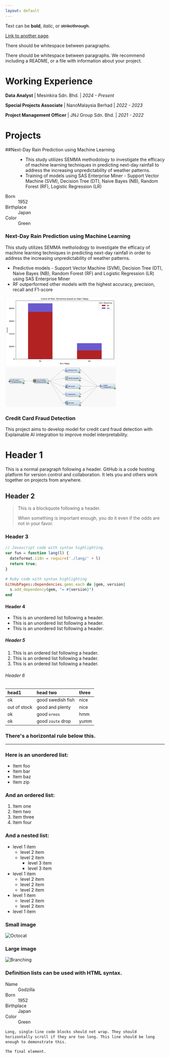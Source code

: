 ```yaml
---
layout: default
---
```


Text can be **bold**, _italic_, or ~~strikethrough~~.

[Link to another page](./another-page.html).

There should be whitespace between paragraphs.

There should be whitespace between paragraphs. We recommend including a README, or a file with information about your project.

# Working Experience

**Data Analyst** | Mesinkira Sdn. Bhd. |  _2024 - Present_

**Special Projects Associate** | NanoMalaysia Berhad | _2022 - 2023_

**Project Management Officer** | JNJ Group Sdn. Bhd. | _2021 - 2022_


# Projects

<dl>
  <dt>##Next-Day Rain Prediction using Machine Learning</dt>
  <dd>
    <ul>
      <li>This study utilizes SEMMA methodology to investigate the efficacy of machine learning techniques in predicting next-day rainfall to address the increasing unpredictability of weather patterns.</li>
      <li>Training of models using SAS Enterprise Miner - Support Vector Machine (SVM), Decision Tree (DT), Naive Bayes (NB), Random Forest (RF), Logistic Regression (LR)</li>
    </ul>
  </dd>
</dl>
<dt>Born</dt>
<dd>1952</dd>
<dt>Birthplace</dt>
<dd>Japan</dd>
<dt>Color</dt>
<dd>Green</dd>
</dl>

### Next-Day Rain Prediction using Machine Learning 

This study utilizes SEMMA metholodogy to investigate the efficacy of machine learning techniques in predicting next-day rainfall in order to address the increasing unpredictability of weather patterns.   
- Predictive models - Support Vector Machine (SVM), Decision Tree (DT), Naive Bayes (NB), Random Forest (RF) and Logistic Regression (LR) using SAS Enterprise Miner 
- RF outperformed other models with the highest accuracy, precision, recall and F1-score

<img src="assets/img/rain_1.png" alt="Occurrence of RainTomorrow based on RainToday" width="350"> <img src="assets/img/rain-workflow.png" alt="Model Workflow" width="350">


### Credit Card Fraud Detection
This project aims to develop model for credit card fraud detection with Explainable AI integration to improve model interpretability. 

# Header 1

This is a normal paragraph following a header. GitHub is a code hosting platform for version control and collaboration. It lets you and others work together on projects from anywhere.

## Header 2

> This is a blockquote following a header.
>
> When something is important enough, you do it even if the odds are not in your favor.

### Header 3

```js
// Javascript code with syntax highlighting.
var fun = function lang(l) {
  dateformat.i18n = require('./lang/' + l)
  return true;
}
```

```ruby
# Ruby code with syntax highlighting
GitHubPages::Dependencies.gems.each do |gem, version|
  s.add_dependency(gem, "= #{version}")
end
```

#### Header 4

*   This is an unordered list following a header.
*   This is an unordered list following a header.
*   This is an unordered list following a header.

##### Header 5

1.  This is an ordered list following a header.
2.  This is an ordered list following a header.
3.  This is an ordered list following a header.

###### Header 6

| head1        | head two          | three |
|:-------------|:------------------|:------|
| ok           | good swedish fish | nice  |
| out of stock | good and plenty   | nice  |
| ok           | good `oreos`      | hmm   |
| ok           | good `zoute` drop | yumm  |

### There's a horizontal rule below this.

* * *

### Here is an unordered list:

*   Item foo
*   Item bar
*   Item baz
*   Item zip

### And an ordered list:

1.  Item one
1.  Item two
1.  Item three
1.  Item four

### And a nested list:

- level 1 item
  - level 2 item
  - level 2 item
    - level 3 item
    - level 3 item
- level 1 item
  - level 2 item
  - level 2 item
  - level 2 item
- level 1 item
  - level 2 item
  - level 2 item
- level 1 item

### Small image

![Octocat](https://github.githubassets.com/images/icons/emoji/octocat.png)

### Large image

![Branching](https://guides.github.com/activities/hello-world/branching.png)


### Definition lists can be used with HTML syntax.

<dl>
<dt>Name</dt>
<dd>Godzilla</dd>
<dt>Born</dt>
<dd>1952</dd>
<dt>Birthplace</dt>
<dd>Japan</dd>
<dt>Color</dt>
<dd>Green</dd>
</dl>

```
Long, single-line code blocks should not wrap. They should horizontally scroll if they are too long. This line should be long enough to demonstrate this.
```

```
The final element.
```
